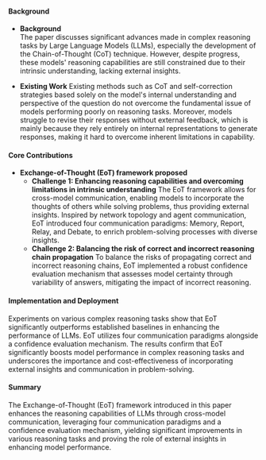 #### Background
- **Background**       
The paper discusses significant advances made in complex reasoning tasks by Large Language Models (LLMs), especially the development of the Chain-of-Thought (CoT) technique. However, despite progress, these models' reasoning capabilities are still constrained due to their intrinsic understanding, lacking external insights.

- **Existing Work**
Existing methods such as CoT and self-correction strategies based solely on the model's internal understanding and perspective of the question do not overcome the fundamental issue of models performing poorly on reasoning tasks. Moreover, models struggle to revise their responses without external feedback, which is mainly because they rely entirely on internal representations to generate responses, making it hard to overcome inherent limitations in capability.

#### Core Contributions
- **Exchange-of-Thought (EoT) framework proposed**
    - **Challenge 1: Enhancing reasoning capabilities and overcoming limitations in intrinsic understanding**
         The EoT framework allows for cross-model communication, enabling models to incorporate the thoughts of others while solving problems, thus providing external insights. Inspired by network topology and agent communication, EoT introduced four communication paradigms: Memory, Report, Relay, and Debate, to enrich problem-solving processes with diverse insights.
    - **Challenge 2: Balancing the risk of correct and incorrect reasoning chain propagation**
         To balance the risks of propagating correct and incorrect reasoning chains, EoT implemented a robust confidence evaluation mechanism that assesses model certainty through variability of answers, mitigating the impact of incorrect reasoning.

#### Implementation and Deployment
Experiments on various complex reasoning tasks show that EoT significantly outperforms established baselines in enhancing the performance of LLMs. EoT utilizes four communication paradigms alongside a confidence evaluation mechanism. The results confirm that EoT significantly boosts model performance in complex reasoning tasks and underscores the importance and cost-effectiveness of incorporating external insights and communication in problem-solving.

#### Summary
The Exchange-of-Thought (EoT) framework introduced in this paper enhances the reasoning capabilities of LLMs through cross-model communication, leveraging four communication paradigms and a confidence evaluation mechanism, yielding significant improvements in various reasoning tasks and proving the role of external insights in enhancing model performance.